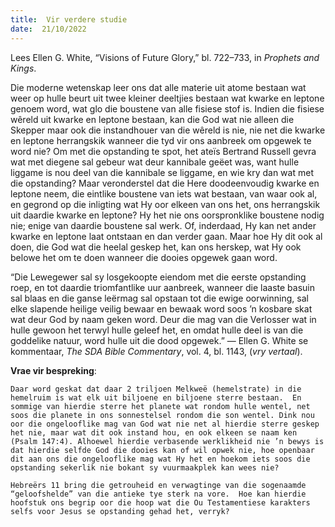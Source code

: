 ```yaml
---
title:  Vir verdere studie
date:  21/10/2022
---
```


Lees Ellen G. White, “Visions of Future Glory,” bl. 722–733, in _Prophets and Kings_.

Die moderne wetenskap leer ons dat alle materie uit atome bestaan wat weer op hulle beurt uit twee kleiner deeltjies bestaan wat kwarke en leptone genoem word, wat glo die boustene van alle fisiese stof is.  Indien die fisiese wêreld uit kwarke en leptone bestaan, kan die God wat nie alleen die Skepper maar ook die instandhouer van die wêreld is nie, nie net die kwarke en leptone herrangskik wanneer die tyd vir ons aanbreek om opgewek te word nie? Om met die opstanding te spot, het ateïs Bertrand Russell gevra wat met diegene sal gebeur wat deur kannibale geëet was, want hulle liggame is nou deel van die kannibale se liggame, en wie kry dan wat met die opstanding? Maar veronderstel dat die Here doodeenvoudig kwarke en leptone neem, die eintlike boustene van iets wat bestaan, van waar ook al, en gegrond op die inligting wat Hy oor elkeen van ons het, ons herrangskik uit daardie kwarke en leptone? Hy het nie ons oorspronklike boustene nodig nie; enige van daardie boustene sal werk. Of, inderdaad, Hy kan net ander kwarke en leptone laat ontstaan en dan verder gaan. Maar hoe Hy dit ook al doen, die God wat die heelal geskep het, kan ons herskep, wat Hy ook belowe het om te doen wanneer die dooies opgewek gaan word.

“Die Lewegewer sal sy losgekoopte eiendom met die eerste opstanding roep, en tot daardie triomfantlike uur aanbreek, wanneer die laaste basuin sal blaas en die ganse leërmag sal opstaan tot die ewige oorwinning, sal elke slapende heilige veilig bewaar en bewaak word soos ’n kosbare skat wat deur God by naam geken word.  Deur die mag van die Verlosser wat in hulle gewoon het terwyl hulle geleef het, en omdat hulle deel is van die goddelike natuur, word hulle uit die dood opgewek.” — Ellen G. White se kommentaar, _The SDA Bible Commentary_, vol. 4, bl. 1143, (_vry vertaal_).

**Vrae vir bespreking**:

`Daar word geskat dat daar 2 triljoen Melkweë (hemelstrate) in die hemelruim is wat elk uit biljoene en biljoene sterre bestaan.  En sommige van hierdie sterre het planete wat rondom hulle wentel, net soos die planete in ons sonnestelsel rondom die son wentel. Dink nou oor die ongelooflike mag van God wat nie net al hierdie sterre geskep het nie, maar wat dit ook instand hou, en ook elkeen se naam ken (Psalm 147:4). Alhoewel hierdie verbasende werklikheid nie ’n bewys is dat hierdie selfde God die dooies kan of wil opwek nie, hoe openbaar dit aan ons die ongelooflike mag wat Hy het en hoekom iets soos die opstanding sekerlik nie bokant sy vuurmaakplek kan wees nie?`

`Hebreërs 11 bring die getrouheid en verwagtinge van die sogenaamde “geloofshelde” van die antieke tye sterk na vore.  Hoe kan hierdie hoofstuk ons begrip oor die hoop wat die Ou Testamentiese karakters selfs voor Jesus se opstanding gehad het, verryk?`